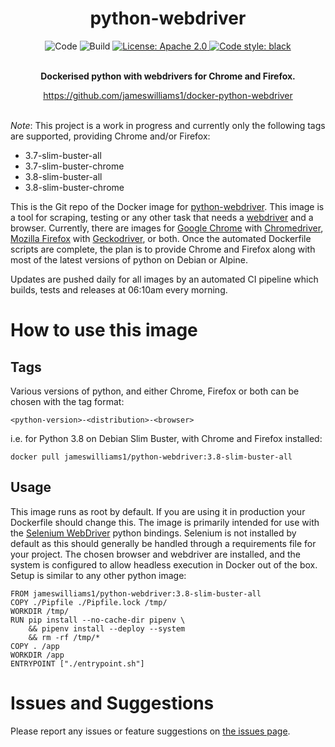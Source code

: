 <div align="center">
  <h1>python-webdriver</h1>
</div>

<div align="center"><img src="https://github.com/jameswilliams1/docker-python-webdriver/workflows/Code/badge.svg" alt="Code"> <img src="https://github.com/jameswilliams1/docker-python-webdriver/workflows/Build/badge.svg" alt="Build"> <a href="https://opensource.org/licenses/Apache-2.0">
  <img src="https://img.shields.io/badge/License-Apache%202.0-blue.svg" alt="License: Apache 2.0">
</a> <a href="https://github.com/psf/black">
  <img src="https://img.shields.io/badge/code%20style-black-000000.svg" alt="Code style: black">
</a><p><br>
  <strong>Dockerised python with webdrivers for Chrome and Firefox.</strong></p><a href="https://github.com/jameswilliams1/docker-python-webdriver">https://github.com/jameswilliams1/docker-python-webdriver</a><br><br></div>

_Note_: This project is a work in progress and currently only the following tags are supported, providing Chrome and/or Firefox:

- 3.7-slim-buster-all
- 3.7-slim-buster-chrome
- 3.8-slim-buster-all
- 3.8-slim-buster-chrome

This is the Git repo of the Docker image for [python-webdriver](https://hub.docker.com/r/jameswilliams1/python-webdriver, "python-webdriver on Docker Hub"). This image is a tool for scraping, testing or any other task that needs a [webdriver](https://www.w3.org/TR/webdriver/, "W3 Webdriver information") and a browser. Currently, there are images for [Google Chrome](https://www.google.co.uk/chrome/, "Google Chrome download page") with [Chromedriver](https://chromedriver.chromium.org/downloads, "Chromedriver download page"), [Mozilla Firefox](https://www.mozilla.org/en-GB/firefox/new/, "Mozilla Firefox download page") with [Geckodriver](https://github.com/mozilla/geckodriver/releases, "Geckodriver release page"), or both. Once the automated Dockerfile scripts are complete, the plan is to provide Chrome and Firefox along with most of the latest versions of python on Debian or Alpine.

Updates are pushed daily for all images by an automated CI pipeline which builds, tests and releases at 06:10am every morning.

# How to use this image

## Tags

Various versions of python, and either Chrome, Firefox or both can be chosen with the tag format:

```
<python-version>-<distribution>-<browser>
```

i.e. for Python 3.8 on Debian Slim Buster, with Chrome and Firefox installed:

```
docker pull jameswilliams1/python-webdriver:3.8-slim-buster-all
```

## Usage

This image runs as root by default. If you are using it in production your Dockerfile should change this. The image is primarily intended for use with the [Selenium WebDriver](https://selenium-python.readthedocs.io/getting-started.html, "Selenium WebDriver Python information page") python bindings. Selenium is not installed by default as this should generally be handled through a requirements file for your project. The chosen browser and webdriver are installed, and the system is configured to allow headless execution in Docker out of the box. Setup is similar to any other python image:

```docker
FROM jameswilliams1/python-webdriver:3.8-slim-buster-all
COPY ./Pipfile ./Pipfile.lock /tmp/
WORKDIR /tmp/
RUN pip install --no-cache-dir pipenv \
    && pipenv install --deploy --system
    && rm -rf /tmp/*
COPY . /app
WORKDIR /app
ENTRYPOINT ["./entrypoint.sh"]
```

# Issues and Suggestions

Please report any issues or feature suggestions on [the issues page](https://github.com/jameswilliams1/docker-python-webdriver/issues, "Github issues page").
